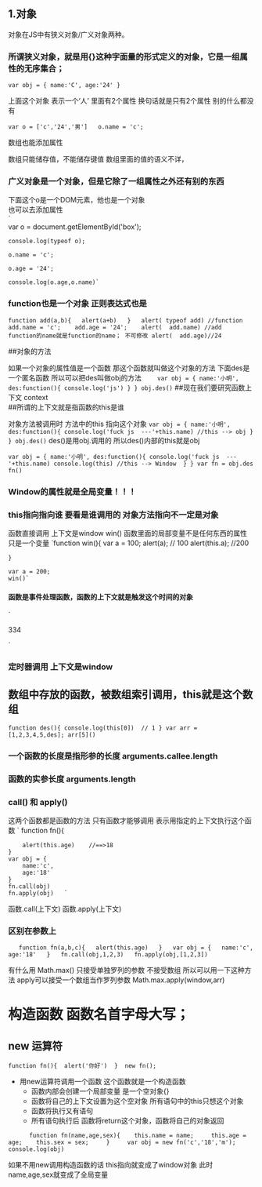 ## 1.对象
对象在JS中有狭义对象/广义对象两种。  

### 所谓狭义对象，就是用{}这种字面量的形式定义的对象，它是一组属性的无序集合；
`var obj = {
    name:'C',
    age:'24'
}`  

上面这个对象 表示一个‘人’ 里面有2个属性 换句话就是只有2个属性 别的什么都没有  

`var o = ['c','24','男']  
o.name = 'c'; `

数组也能添加属性  

数组只能储存值，不能储存键值 数组里面的值的语义不详，

### 广义对象是一个对象，但是它除了一组属性之外还有别的东西

下面这个o是一个DOM元素，他也是一个对象  
也可以去添加属性  
`   
    var o = document.getElementById('box');  

    console.log(typeof o);  

    o.name = 'c';  
    
    o.age = '24';  
    
    console.log(o.age,o.name)`

### function也是一个对象 正则表达式也是
` function add(a,b){  
        alert(a+b)  
    }  
    alert( typeof add) //function   
    add.name = 'c';   
    add.age = '24';   
    alert(  add.name) //add   function的name就是function的name； 不可修改
    alert(  add.age)//24   ` 

##对象的方法
 
如果一个对象的属性值是一个函数 那这个函数就叫做这个对象的方法
下面des是一个匿名函数  所以可以把des叫做obj的方法
`    var obj = {
        name:'小明',
        des:function(){
            console.log('js')
        }
    }
    obj.des()`
##现在我们要研究函数上下文 context  
##所谓的上下文就是指函数的this是谁  

对象方法被调用时 方法中的this 指向这个对象
`var obj = {
        name:'小明',
        des:function(){
            console.log('fuck js  ---'+this.name)
            //this --> obj
        }
    }
    obj.des()`
des()是用obj.调用的  所以des()内部的this就是obj   


`var obj = {
        name:'小明',
        des:function(){
            console.log('fuck js  ---'+this.name)
            console.log(this)
            //this --> Window 
        }
    }
    var fn = obj.des
fn()`
### Window的属性就是全局变量！！！

### this指向指向谁 要看是谁调用的  对象方法指向不一定是对象

函数直接调用 上下文是window   win()
函数里面的局部变量不是任何东西的属性 只是一个变量
`function win(){
        var a = 100;
        alert(a); // 100
        alert(this.a); //200

    }

    var a = 200;
    win()`

#### 函数是事件处理函数，函数的上下文就是触发这个时间的对象
`<body>
    <div id="box">334</div>
</body>
<script>

    function win(){
        this.style.background = 'red'

    }

    var box  = document.getElementById('box')
    box.onclick = win
</script>`

### 定时器调用 上下文是window

## 数组中存放的函数，被数组索引调用，this就是这个数组
`function des(){
        console.log(this[0])  // 1
    }
var arr = [1,2,3,4,5,des];
arr[5]()`

### 一个函数的长度是指形参的长度 arguments.callee.length
### 函数的实参长度 arguments.length

### call() 和 apply()
这两个函数都是函数的方法 只有函数才能够调用 
表示用指定的上下文执行这个函数
`   function fn(){  

        alert(this.age)    //==>18
    }   
    var obj = {   
        name:'c',   
        age:'18'   
    }   
    fn.call(obj)
    fn.apply(obj)   `   
函数.call(上下文)
函数.apply(上下文)
### 区别在参数上
`    function fn(a,b,c){  
        alert(this.age)  
    }  
    var obj = {  
        name:'c',  
        age:'18'  
    }  
    fn.call(obj,1,2,3)  
    fn.apply(obj,[1,2,3])  `

有什么用
Math.max() 只接受单独罗列的参数 不接受数组 
所以可以用一下这种方法
apply可以接受一个数组当作罗列参数
Math.max.apply(window,arr)

# 构造函数  函数名首字母大写；

## new 运算符
`
        function fn(){ 
            alert('你好') 
        } 
        new fn(); 
`
+ 用new运算符调用一个函数 这个函数就是一个构造函数
    - 函数内部会创建一个局部变量 是一个空对象{} 
    - 函数将自己的上下文设置为这个空对象 所有语句中的this只想这个对象
    - 函数将执行又有语句
    - 所有语句执行后 函数将return这个对象，函数将自己的对象返回

`       function fn(name,age,sex){   
            this.name = name;    
            this.age = age;   
            this.sex = sex;    
        }    
        var obj = new fn('c','18','m');     
        console.log(obj)     `

如果不用new调用构造函数的话 this指向就变成了window对象
此时name,age,sex就变成了全局变量



